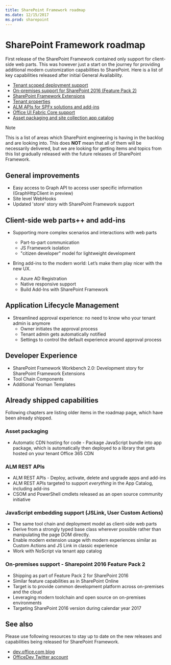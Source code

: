 ```yaml
---
title: SharePoint Framework roadmap
ms.date: 12/15/2017
ms.prod: sharepoint
---
```



# SharePoint Framework roadmap

First release of the SharePoint Framework contained only support for client-side web parts. This was however just a start on the journey for providing additional modern customization capabilities to SharePoint. Here is a list of key capabilities released after initial General Availability.

- [Tenant scoped deployment support](./tenant-scoped-deployment.md)
- [On-premises support for SharePoint 2016 (Feature Pack 2)](./sharepoint-2016-support.md)
- [SharePoint Framework Extensions](./extensions/overview-extensions.md)
- [Tenant properties](./tenant-properties.md)
- [ALM APIs for SPFx solutions and add-ins](../apis/alm-api-for-spfx-add-ins.md)
- [Office UI Fabric Core support](https://dev.office.com/blogs/improved-support-for-office-ui-fabric-core)
- [Asset packaging and site collection app catalog](../general-development/site-collection-app-catalog.md)


> [!NOTE]
> This is a list of areas which SharePoint engineering is having in the backlog and are looking into. This does **NOT** mean that all of them will be necessarily delivered, but we are looking for getting items and topics from this list gradually released with the future releases of SharePoint Framework.

## General improvements

- Easy access to Graph API to access user specific information (GraphHttpClient in preview)
- Site level WebHooks
- Updated 'store' story with SharePoint Framework support

## Client-side web parts++ and add-ins

- Supporting more complex scenarios and interactions with web parts
    - Part-to-part communication
	- JS Framework isolation
    - "citizen developer" model for lightweight development

- Bring add-ins to the modern world: Let’s make them play nicer with the new UX. 
    - Azure AD Registration
    - Native responsive support
    - Build Add-Ins with SharePoint Framework


## Application Lifecycle Management

- Streamlined approval experience: no need to know who your tenant admin is anymore
    - Owner initiates the approval process
    - Tenant admin gets automatically notified 
    - Settings to control the default experience around approval process


## Developer Experience
- SharePoint Framework Workbench 2.0: Development story for SharePoint Framework Extensions
- Tool Chain Components
- Additional Yeoman Templates

## Already shipped capabilities

Following chapters are listing older items in the roadmap page, which have been already shipped.

### Asset packaging

- Automatic CDN hosting for code - Package JavaScript bundle into app package, which is automatically then deployed to a library that gets hosted on your tenant Office 365 CDN

### ALM REST APIs

- ALM REST APIs - Deploy, activate, delete and upgrade apps and add-ins
- ALM REST APIs targeted to support *everything* in the App Catalog, including add-ins
- CSOM and PowerShell cmdlets released as an open source community initiative

### JavaScript embedding support (JSLink, User Custom Actions) 

- The same tool chain and deployment model as client-side web parts
- Derive from a strongly typed base class wherever possible rather than manipulating the page DOM directly.
- Enable modern extension usage with modern experiences similar as Custom Actions and JS Link in classic experience
- Work with NoScript via tenant app catalog

### On-premises support - Sharepoint 2016 Feature Pack 2

- Shipping as part of Feature Pack 2 for SharePoint 2016
- Similar feature capabilities as in SharePoint Online
- Target is to provide common development platform across on-premises and the cloud
- Leveraging modern toolchain and open source on on-premises environments
- Targeting SharePoint 2016 version during calendar year 2017


## See also
Please use following resources to stay up to date on the new releases and capabilities being released for SharePoint Framework.

* [dev.office.com blog](https://dev.office.com/blogs)
* [OfficeDev Twitter account](https://twitter.com/officedev)
